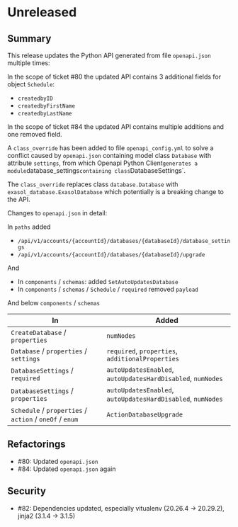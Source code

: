 # Unreleased

## Summary

This release updates the Python API generated from file `openapi.json` multiple times:

In the scope of ticket #80 the updated API contains 3 additional fields for object `Schedule`:
* `createdbyID`
* `createdbyFirstName`
* `createdbyLastName`

In the scope of ticket #84 the updated API contains multiple additions and one removed field.

A `class_override` has been added to file `openapi_config.yml` to solve a conflict caused by `openapi.json` containing model class `Database` with attribute `settings`, from which Openapi Python Client` generates a module `database_settings` containing class `DatabaseSettings`.

The `class_override` replaces class `database.Database` with `exasol_database.ExasolDatabase` which potentially is a breaking change to the API.

Changes to `openapi.json` in detail:

In `paths` added
* `/api/v1/accounts/{accountId}/databases/{databaseId}/database_settings`
* `/api/v1/accounts/{accountId}/databases/{databaseId}/upgrade`

And
* In `components` / `schemas`: added `SetAutoUpdatesDatabase`
* In `components` / `schemas` / `Schedule` / `required` removed `payload`

And below `components` / `schemas`

| In | Added |
|----|-------|
| `CreateDatabase` / `properties` | `numNodes` |
| `Database` / `properties` / `settings` | `required`, `properties`, `additionalProperties` |
| `DatabaseSettings` / `required` | `autoUpdatesEnabled`, `autoUpdatesHardDisabled`, `numNodes` |
| `DatabaseSettings` / `properties` | `autoUpdatesEnabled`, `autoUpdatesHardDisabled`, `numNodes` |
| `Schedule` / `properties` / `action` / `oneOf` / `enum` | `ActionDatabaseUpgrade` |

## Refactorings

* #80: Updated `openapi.json`
* #84: Updated `openapi.json` again

## Security
 * #82: Dependencies updated, especially vitualenv (20.26.4 -> 20.29.2), jinja2 (3.1.4 -> 3.1.5)